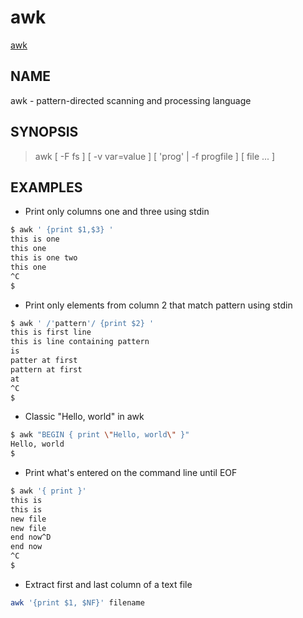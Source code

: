 # awk

[awk](https://man7.org/linux/man-pages/man1/awk.1p.html)

## NAME

awk - pattern-directed scanning and processing language

## SYNOPSIS

> awk [ -F fs ] [ -v var=value ] [ 'prog' | -f progfile ] [ file ...  ]

## EXAMPLES

- Print only columns one and three using stdin

```bash
$ awk ' {print $1,$3} '
this is one
this one
this is one two
this one
^C
$ 
```

- Print only elements from column 2 that match pattern using stdin

```bash
$ awk ' /'pattern'/ {print $2} '
this is first line
this is line containing pattern
is
patter at first
pattern at first
at
^C
$
```

- Classic "Hello, world" in awk

```bash
$ awk "BEGIN { print \"Hello, world\" }"
Hello, world
$
```

- Print what's entered on the command line until EOF

```bash
$ awk '{ print }'
this is
this is
new file
new file
end now^D
end now
^C
$
```

- Extract first and last column of a text file

```bash
awk '{print $1, $NF}' filename
```
